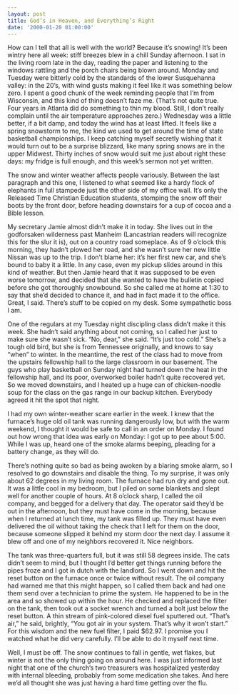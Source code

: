 ```yaml
---
layout: post
title: God’s in Heaven, and Everything’s Right
date: '2000-01-20 01:00:00'
---
```



How can I tell that all is well with the world? Because it’s snowing! It’s been wintry here all week: stiff breezes blew in a chill Sunday afternoon. I sat in the living room late in the day, reading the paper and listening to the windows rattling and the porch chairs being blown around. Monday and Tuesday were bitterly cold by the standards of the lower Susquehanna valley: in the 20’s, with wind gusts making it feel like it was something below zero. I spent a good chunk of the week reminding people that I’m from Wisconsin, and this kind of thing doesn’t faze me. (That’s not quite true. Four years in Atlanta did do something to thin my blood. Still, I don’t really complain until the air temperature approaches zero.) Wednesday was a little better, if a bit damp, and today the wind has at least lifted. It feels like a spring snowstorm to me, the kind we used to get around the time of state basketball championships. I keep catching myself secretly wishing that it would turn out to be a surprise blizzard, like many spring snows are in the upper Midwest. Thirty inches of snow would suit me just about right these days: my fridge is full enough, and this week’s sermon not yet written.

The snow and winter weather affects people variously. Between the last paragraph and this one, I listened to what seemed like a hardy flock of elephants in full stampede just the other side of my office wall. It’s only the Released Time Christian Education students, stomping the snow off their boots by the front door, before heading downstairs for a cup of cocoa and a Bible lesson.

My secretary Jamie almost didn’t make it in today. She lives out in the godforsaken wilderness past Manheim (Lancastrian readers will recognize this for the slur it is), out on a country road someplace. As of 9 o’clock this morning, they hadn’t plowed her road, and she wasn’t sure her new little Nissan was up to the trip. I don’t blame her: it’s her first new car, and she’s bound to baby it a little. In any case, even my pickup slides around in this kind of weather. But then Jamie heard that it was supposed to be even worse tomorrow, and decided that she wanted to have the bulletin copied before she got thoroughly snowbound. So she called me at home at 1:30 to say that she’d decided to chance it, and had in fact made it to the office. Great, I said. There’s stuff to be copied on my desk. Some sympathetic boss I am.

One of the regulars at my Tuesday night discipling class didn’t make it this week. She hadn’t said anything about not coming, so I called her just to make sure she wasn’t sick. “No, dear,” she said. “It’s just too cold.” She’s a tough old bird, but she is from Tennessee originally, and knows to say “when” to winter. In the meantime, the rest of the class had to move from the upstairs fellowship hall to the large classroom in our basement. The guys who play basketball on Sunday night had turned down the heat in the fellowship hall, and its poor, overworked boiler hadn’t quite recovered yet. So we moved downstairs, and I heated up a huge can of chicken-noodle soup for the class on the gas range in our backup kitchen. Everybody agreed it hit the spot that night.

I had my own winter-weather scare earlier in the week. I knew that the furnace’s huge old oil tank was running dangerously low, but with the warm weekend, I thought it would be safe to call in an order on Monday. I found out how wrong that idea was early on Monday: I got up to pee about 5:00. While I was up, heard one of the smoke alarms beeping, pleading for a battery change, as they will do.

There’s nothing quite so bad as being awoken by a blaring smoke alarm, so I resolved to go downstairs and disable the thing. To my surprise, it was only about 62 degrees in my living room. The furnace had run dry and gone out. It was a little cool in my bedroom, but I piled on some blankets and slept well for another couple of hours. At 8 o’clock sharp, I called the oil company, and begged for a delivery that day. The operator said they’d be out in the afternoon, but they must have come in the morning, because when I returned at lunch time, my tank was filled up. They must have even delivered the oil without taking the check that I left for them on the door, because someone slipped it behind my storm door the next day. I assume it blew off and one of my neighbors recovered it. Nice neighbors.

The tank was three-quarters full, but it was still 58 degrees inside. The cats didn’t seem to mind, but I thought I’d better get things running before the pipes froze and I got in dutch with the landlord. So I went down and hit the reset button on the furnace once or twice without result. The oil company had warned me that this might happen, so I called them back and had one them send over a technician to prime the system. He happened to be in the area and so showed up within the hour. He checked and replaced the filter on the tank, then took out a socket wrench and turned a bolt just below the reset button. A thin stream of pink-colored diesel fuel sputtered out. “That’s air,” he said, brightly, “You got air in your system. That’s why it won’t start.” For this wisdom and the new fuel filter, I paid $62.97. I promise you I watched what he did very carefully. I’ll be able to do it myself next time.

Well, I must be off. The snow continues to fall in gentle, wet flakes, but winter is not the only thing going on around here. I was just informed last night that one of the church’s two treasurers was hospitalized yesterday with internal bleeding, probably from some medication she takes. And here we’d all thought she was just having a hard time getting over the flu.


